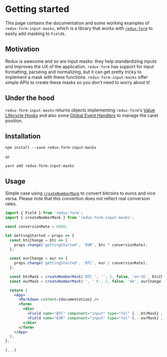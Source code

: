 # Getting started

This page contains the documentation and some working examples of `redux-form-input-masks`, which is a library that works with [`redux-form`](https://github.com/erikras/redux-form) to easily add masking to `Field`s.

## Motivation

Redux is awesome and so are input masks: they help standardizing inputs and improves the UX of the application. `redux-form` has support for input formatting, parseing and normalizing, but it can get pretty tricky to implement a mask with these functions. `redux-form-input-masks` offer simple APIs to create these masks so you don't need to worry about it!

## Under the hood

`redux-form-input-masks` returns objects implementing `redux-form`'s [Value Lifecycle Hooks](https://redux-form.com/7.2.3/docs/valuelifecycle.md/) and also some [Global Event Handlers](https://developer.mozilla.org/en-US/docs/Web/API/GlobalEventHandlers) to manage the caret position.

## Installation

```
npm install --save redux-form-input-masks
```

or

```
yarn add redux-form-input-masks
```

## Usage

Simple case using [`createNumberMask`](#/number-mask) to convert bitcoins to euros and vice versa. Please note that this convertion does not reflect real conversion rates.

```jsx
import { Field } from 'redux-form';
import { createNumberMask } from 'redux-form-input-masks';

const conversionRate = 6800;

let GettingStarted = props => {
  const btcChange = btc => {
    props.change('gettingStarted', 'EUR', btc * conversionRate);
  };

  const eurChange = eur => {
    props.change('gettingStarted', 'BTC', eur / conversionRate);
  };

  const btcMask = createNumberMask('BTC ', '', 5, false, 'en-US', btcChange);
  const eurMask = createNumberMask('', ' €', 2, false, 'de', eurChange);

  return (
    <App>
      <Markdown content={documentation} />
      <form>
        <div>
          <Field name="BTC" component="input" type="tel" {...btcMask} />
          <Field name="EUR" component="input" type="tel" {...eurMask} />
        </div>
      </form>
    </App>
  );
};

(...)
```
